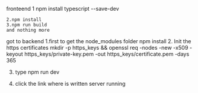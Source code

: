  fronteend
    1 npm install typescript --save-dev

    2.npm install
    3.npm run build 
    and nothing more

got to backend
1.first to get the node_modules folder
    npm install
2. Init the https certificates
    mkdir -p https_keys && openssl req -nodes -new -x509 -keyout https_keys/private-key.pem -out https_keys/certificate.pem -days 365

3. type
    npm run dev

4. click the link where is written server running

